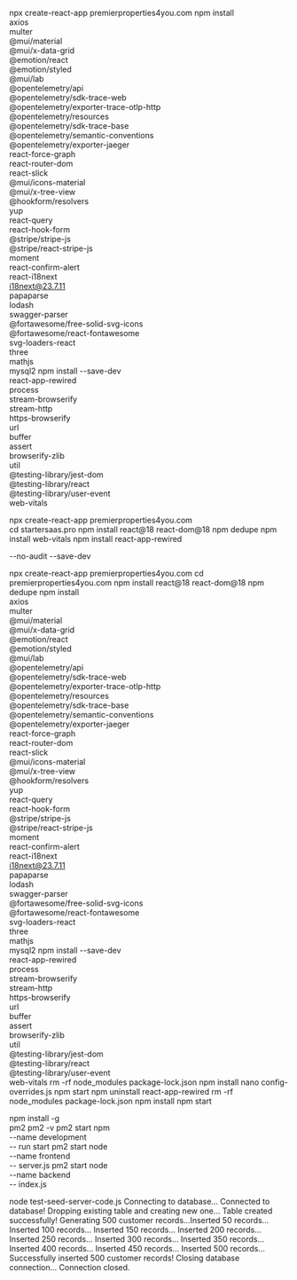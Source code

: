 npx create-react-app premierproperties4you.com
npm install \
  axios \
  multer \
  @mui/material \
  @mui/x-data-grid \
  @emotion/react \
  @emotion/styled \
  @mui/lab \
  @opentelemetry/api \
  @opentelemetry/sdk-trace-web \
  @opentelemetry/exporter-trace-otlp-http \
  @opentelemetry/resources \
  @opentelemetry/sdk-trace-base \
  @opentelemetry/semantic-conventions \
  @opentelemetry/exporter-jaeger \
  react-force-graph \
  react-router-dom \
  react-slick \
  @mui/icons-material \
  @mui/x-tree-view \
  @hookform/resolvers \
  yup \
  react-query \
  react-hook-form \
  @stripe/stripe-js \
  @stripe/react-stripe-js \
  moment \
  react-confirm-alert \
  react-i18next \
  i18next@23.7.11 \
  papaparse \
  lodash \
  swagger-parser \
  @fortawesome/free-solid-svg-icons \
  @fortawesome/react-fontawesome \
  svg-loaders-react \
  three \
  mathjs \
  mysql2
npm install --save-dev \
  react-app-rewired \
  process \
  stream-browserify \
  stream-http \
  https-browserify \
  url \
  buffer \
  assert \
  browserify-zlib \
  util \
  @testing-library/jest-dom \
  @testing-library/react \
  @testing-library/user-event \
  web-vitals


npx create-react-app premierproperties4you.com           
cd startersaas.pro
npm install react@18 react-dom@18
npm dedupe
npm install web-vitals
npm install react-app-rewired

--no-audit
--save-dev

npx create-react-app premierproperties4you.com
cd premierproperties4you.com
npm install react@18 react-dom@18
npm dedupe
npm install \
  axios \
  multer \
  @mui/material \
  @mui/x-data-grid \
  @emotion/react \
  @emotion/styled \
  @mui/lab \
  @opentelemetry/api \
  @opentelemetry/sdk-trace-web \
  @opentelemetry/exporter-trace-otlp-http \
  @opentelemetry/resources \
  @opentelemetry/sdk-trace-base \
  @opentelemetry/semantic-conventions \
  @opentelemetry/exporter-jaeger \
  react-force-graph \
  react-router-dom \
  react-slick \
  @mui/icons-material \
  @mui/x-tree-view \
  @hookform/resolvers \
  yup \
  react-query \
  react-hook-form \
  @stripe/stripe-js \
  @stripe/react-stripe-js \
  moment \
  react-confirm-alert \
  react-i18next \
  i18next@23.7.11 \
  papaparse \
  lodash \
  swagger-parser \
  @fortawesome/free-solid-svg-icons \
  @fortawesome/react-fontawesome \
  svg-loaders-react \
  three \
  mathjs \
  mysql2
npm install --save-dev \
  react-app-rewired \
  process \
  stream-browserify \
  stream-http \
  https-browserify \
  url \
  buffer \
  assert \
  browserify-zlib \
  util \
  @testing-library/jest-dom \
  @testing-library/react \
  @testing-library/user-event \
  web-vitals
rm -rf node_modules package-lock.json
npm install
nano config-overrides.js
npm start
npm uninstall react-app-rewired
rm -rf node_modules package-lock.json
npm install
npm start

npm install -g \
  pm2
pm2 -v
pm2 start npm \
  --name development \
  -- run start
pm2 start node \
  --name frontend \
  -- server.js
pm2 start node \
  --name backend \
  -- index.js


 node test-seed-server-code.js
Connecting to database...
Connected to database!
Dropping existing table and creating new one...
Table created successfully!
Generating 500 customer records...Inserted 50 records...
Inserted 100 records...
Inserted 150 records...
Inserted 200 records...
Inserted 250 records...
Inserted 300 records...
Inserted 350 records...
Inserted 400 records...
Inserted 450 records...
Inserted 500 records...
Successfully inserted 500 customer records!
Closing database connection...
Connection closed.